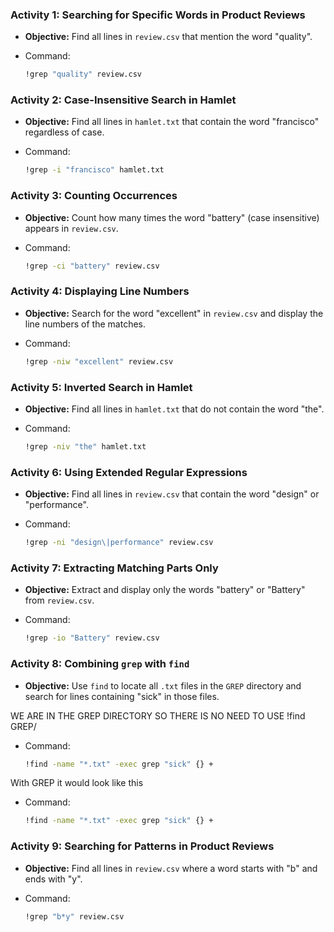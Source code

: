 ### Activity 1: Searching for Specific Words in Product Reviews

- **Objective:** Find all lines in `review.csv` that mention the word "quality".

- Command:

  ```sh
  !grep "quality" review.csv
  ```

### Activity 2: Case-Insensitive Search in Hamlet

- **Objective:** Find all lines in `hamlet.txt` that contain the word "francisco" regardless of case.

- Command:

  ```sh
  !grep -i "francisco" hamlet.txt
  ```

### Activity 3: Counting Occurrences

- **Objective:** Count how many times the word "battery" (case insensitive) appears in `review.csv`.

- Command:

  ```sh
  !grep -ci "battery" review.csv
  ```

### Activity 4: Displaying Line Numbers

- **Objective:** Search for the word "excellent" in `review.csv` and display the line numbers of the matches.

- Command:

  ```sh
  !grep -niw "excellent" review.csv
  ```

### Activity 5: Inverted Search in Hamlet

- **Objective:** Find all lines in `hamlet.txt` that do not contain the word "the".

- Command:

  ```sh
  !grep -niv "the" hamlet.txt
  ```

### Activity 6: Using Extended Regular Expressions

- **Objective:** Find all lines in `review.csv` that contain the word "design" or "performance".

- Command:

  ```sh
  !grep -ni "design\|performance" review.csv
  ```

### Activity 7: Extracting Matching Parts Only

- **Objective:** Extract and display only the words "battery" or "Battery" from `review.csv`.

- Command:

  ```sh
  !grep -io "Battery" review.csv
  ```

### Activity 8: Combining `grep` with `find`

- **Objective:** Use `find` to locate all `.txt` files in the `GREP` directory and search for lines containing "sick" in those files.

WE ARE IN THE GREP DIRECTORY SO THERE IS NO NEED TO USE !find GREP/
- Command:
  ```sh
  !find -name "*.txt" -exec grep "sick" {} +
  ```

With GREP it would look like this
- Command:
  ```sh
  !find -name "*.txt" -exec grep "sick" {} +
  ```

### Activity 9: Searching for Patterns in Product Reviews

- **Objective:** Find all lines in `review.csv` where a word starts with "b" and ends with "y".

- Command:

  ```sh
  !grep "b*y" review.csv
  ```